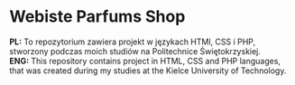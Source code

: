# Webiste Parfums Shop
<b>PL:</b> To repozytorium zawiera projekt w językach HTMl, CSS i PHP, stworzony podczas moich studiów na Politechnice Świętokrzyskiej.<br/> 
<b>ENG:</b> This repository contains project in HTML, CSS and PHP languages, that was created during my studies at the Kielce University of Technology.
